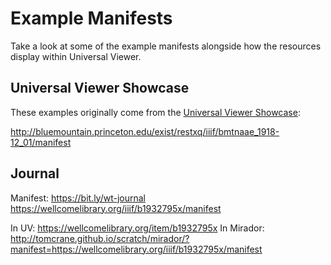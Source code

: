 # Example Manifests

Take a look at some of the example manifests alongside how the resources display within Universal Viewer.

## Universal Viewer Showcase

These examples originally come from the [Universal Viewer Showcase](http://universalviewer.io/#showcase):



http://bluemountain.princeton.edu/exist/restxq/iiif/bmtnaae_1918-12_01/manifest


## Journal

Manifest: https://bit.ly/wt-journal https://wellcomelibrary.org/iiif/b1932795x/manifest

In UV: https://wellcomelibrary.org/item/b1932795x
In Mirador: http://tomcrane.github.io/scratch/mirador/?manifest=https://wellcomelibrary.org/iiif/b1932795x/manifest


<!-- #next:0 add more example manifests to explore -->
